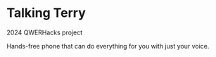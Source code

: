 # Talking Terry

2024 QWERHacks project

Hands-free phone that can do everything for you with just your voice. 